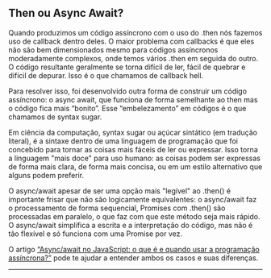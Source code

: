 ## Then ou Async Await?

Quando produzimos um código assíncrono com o uso do .then nós fazemos uso de callback dentro deles. O maior problema com callbacks é que eles não são bem dimensionados mesmo para códigos assíncronos moderadamente complexos, onde temos vários .then em seguida do outro. O código resultante geralmente se torna difícil de ler, fácil de quebrar e difícil de depurar. Isso é o que chamamos de callback hell.

Para resolver isso, foi desenvolvido outra forma de construir um código assíncrono: o async await, que funciona de forma semelhante ao then mas o código fica mais “bonito”. Esse “embelezamento” em códigos é o que chamamos de syntax sugar.

Em ciência da computação, syntax sugar ou açúcar sintático (em tradução literal), é a sintaxe dentro de uma linguagem de programação que foi concebido para tornar as coisas mais fáceis de ler ou expressar. Isso torna a linguagem "mais doce" para uso humano: as coisas podem ser expressas de forma mais clara, de forma mais concisa, ou em um estilo alternativo que alguns podem preferir.

O async/await apesar de ser uma opção mais "legível" ao .then() é importante frisar que não são logicamente equivalentes: o async/await faz o processamento de forma sequencial, Promises com .then() são processadas em paralelo, o que faz com que este método seja mais rápido. O async/await simplifica a escrita e a interpretação do código, mas não é tão flexível e só funciona com uma Promise por vez.

O artigo [“Async/await no JavaScript: o que é e quando usar a programação assíncrona?”](https://www.alura.com.br/artigos/async-await-no-javascript-o-que-e-e-quando-usar?_gl=1*axkcr*_ga*NzEzNDU5MTcuMTY4MjYxMzY2NA..*_ga_1EPWSW3PCS*MTcwOTEzNDYwMC45OS4xLjE3MDkxMzU5NTEuMC4wLjA.*_fplc*Y3IlMkIlMkZxVzMlMkJqSWZralRVYnl2aWIwcU1qeG15Zm8lMkIzTzlUTm5qdFZzSDZxQkRzSUhWWTVSRkxuM2NPNTBYQllZSEp1Z0dUeG1kSFJGeW5JVkIzT01IT1NPOVg1aUN0Yk5oRUMyODRjVElQU2FDTmFvd1MzY1hjeXUlMkJrc2VtdyUzRCUzRA..) pode te ajudar a entender ambos os casos e suas diferenças.
___